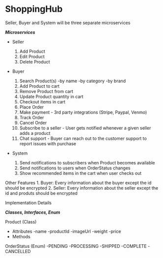 # ShoppingHub

Seller, Buyer and System will be three separate microservices

***Microservices***

* Seller
    1. Add Product
    2. Edit Product
    3. Delete Product

* Buyer
    1. Search Product(s)
        -by name
        -by category
        -by brand
    2. Add Product to cart
    3. Remove Product from cart
    4. Update Product quantity in cart
    5. Checkout items in cart
    6. Place Order
    7. Make payment - 3rd party integrations (Stripe, Paypal, Venmo)
    8. Track Order
    9. Cancel Order
	10. Subscribe to a seller - User gets notified whenever a given seller adds a product
	11. Chat support - Buyer can reach out to the customer support to report issues with purchase

* System
    1. Send notifications to subscribers when Product becomes available
    2. Send notifications to users when OrderStatus changes
	3. Show recommended items in the cart when user checks out

Other Features
    1. Buyer: Every information about the buyer except the id should be encrypted
    2. Seller: Every information about the seller except the id and produts should be encrypted

Implementation Details

***Classes, Interfaces, Enum***

Product (Class)

* Attributes
  -name
  -productId
  -imageUrl
  -weight
  -price
* Methods

OrderStatus (Enum)
 -PENDING
 -PROCESSING
 -SHIPPED
 -COMPLETE
 -CANCELLED
